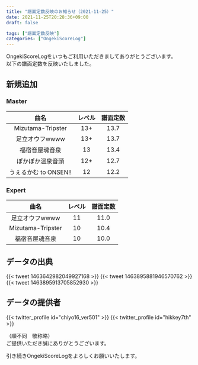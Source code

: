 ```yaml
---
title: "譜面定数反映のお知らせ（2021-11-25）"
date: 2021-11-25T20:28:36+09:00
draft: false

tags: ["譜面定数反映"]
categories: ["OngekiScoreLog"]
---
```


OngekiScoreLogをいつもご利用いただきましてありがとうございます。  
以下の譜面定数を反映いたしました。

<!--more-->

## 新規追加

### Master

| 曲名 | レベル | 譜面定数 |
|:-:|:-:|:-:|
| Mizutama-Tripster | 13+ | 13.7 |
| 足立オウフwwww | 13+ | 13.7 |
| 福宿音屋魂音泉 | 13 | 13.4 |
| ぽかぽか温泉音頭 | 12+ | 12.7 |
| うぇるかむ to ONSEN!! | 12 | 12.2 |

### Expert

| 曲名 | レベル | 譜面定数 |
|:-:|:-:|:-:|
| 足立オウフwwww | 11 | 11.0 |
| Mizutama-Tripster | 10 | 10.4 |
| 福宿音屋魂音泉 | 10 | 10.0 |

## データの出典

{{< tweet 1463642982049927168 >}}
{{< tweet 1463895881946570762 >}}
{{< tweet 1463895913705852930 >}}

## データの提供者

{{< twitter_profile id="chiyo16_ver501" >}}
{{< twitter_profile id="hikkey7th" >}}

（順不同　敬称略）  
ご提供いただき誠にありがとうございます。

引き続きOngekiScoreLogをよろしくお願いいたします。
